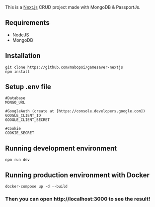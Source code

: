 This is a [Next.js](https://nextjs.org/) CRUD project made with MongoDB & PassportJs.

## Requirements

- NodeJS
- MongoDB

## Installation

    git clone https://github.com/mabopoi/gamesaver-nextjs
    npm install

## Setup .env file

    #Database
    MONGO_URL

    #GoogleAuth (create at [https://console.developers.google.com])
    GOOGLE_CLIENT_ID
    GOOGLE_CLIENT_SECRET

    #Cookie
    COOKIE_SECRET

## Running development environment

    npm run dev

## Running production environment with Docker

    docker-compose up -d --build

### Then you can open http://localhost:3000 to see the result!
